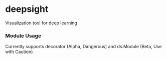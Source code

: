 # deepsight
Visualization tool for deep learning


### Module Usage
Currently supports decorator (Alpha, Dangerous) and ds.Module (Beta, Use with Caution)